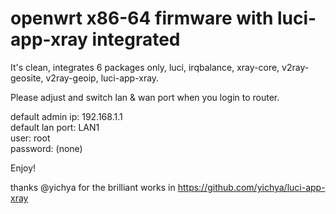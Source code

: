 # openwrt x86-64 firmware with luci-app-xray integrated  

It's clean, integrates 6 packages only, luci, irqbalance, xray-core, v2ray-geosite, v2ray-geoip, luci-app-xray.   

Please adjust and switch lan & wan port when you login to router.  

default admin ip: 192.168.1.1  
default lan port: LAN1  
user: root  
password: (none)  

Enjoy!

thanks @yichya for the brilliant works in https://github.com/yichya/luci-app-xray


